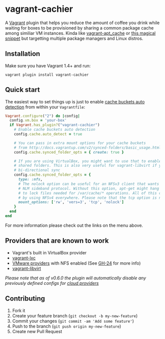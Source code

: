 # vagrant-cachier

A [Vagrant](http://www.vagrantup.com/) plugin that helps you reduce the amount of
coffee you drink while waiting for boxes to be provisioned by sharing a common
package cache among similiar VM instances. Kinda like [vagrant-apt_cache](https://github.com/avit/vagrant-apt_cache)
or [this magical snippet](http://gist.github.com/juanje/3797297) but targetting
multiple package managers and Linux distros.


## Installation

Make sure you have Vagrant 1.4+ and run:

```
vagrant plugin install vagrant-cachier
```

## Quick start

The easiest way to set things up is just to enable [cache buckets auto detection](usage)
from within your `Vagrantfile`:

```ruby
Vagrant.configure("2") do |config|
  config.vm.box = 'your-box'
  if Vagrant.has_plugin?("vagrant-cachier")
    # Enable cache buckets auto detection
    config.cache.auto_detect = true

    # You can pass in extra mount options for your cache buckets
    # from http://docs.vagrantup.com/v2/synced-folders/basic_usage.html
    config.cache.synced_folder_opts = { create: true }

    # If you are using VirtualBox, you might want to use that to enable NFS for
    # shared folders. This is also very useful for vagrant-libvirt if you want
    # bi-directional sync
    config.cache.synced_folder_opts = {
      type: :nfs,
      # The nolock option can be useful for an NFSv3 client that wants to avoid the
      # NLM sideband protocol. Without this option, apt-get might hang if it tries
      # to lock files needed for /var/cache/* operations. All of this can be avoided
      # by using NFSv4 everywhere. Please note that the tcp option is not the default.
      mount_options: ['rw', 'vers=3', 'tcp', 'nolock']
    }
  end
end
```

For more information please check out the links on the menu above.


## Providers that are known to work

* Vagrant's built in VirtualBox provider
* [vagrant-lxc](https://github.com/fgrehm/vagrant-lxc)
* [VMware providers](http://www.vagrantup.com/vmware) with NFS enabled (See
  [GH-24](https://github.com/fgrehm/vagrant-cachier/issues/24) for more info)
* [vagrant-libvirt](https://github.com/pradels/vagrant-libvirt)

_Please note that as of v0.6.0 the plugin will automatically disable any
previously defined configs for [cloud providers](lib/vagrant-cachier/plugin.rb#L19-22)_


## Contributing

1. Fork it
2. Create your feature branch (`git checkout -b my-new-feature`)
3. Commit your changes (`git commit -am 'Add some feature'`)
4. Push to the branch (`git push origin my-new-feature`)
5. Create new Pull Request

